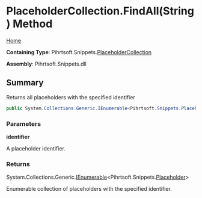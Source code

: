 # PlaceholderCollection\.FindAll\(String\) Method

[Home](../../../../README.md)

**Containing Type**: Pihrtsoft\.Snippets\.[PlaceholderCollection](../README.md)

**Assembly**: Pihrtsoft\.Snippets\.dll

## Summary

Returns all placeholders with the specified identifier

```csharp
public System.Collections.Generic.IEnumerable<Pihrtsoft.Snippets.Placeholder> FindAll(string identifier)
```

### Parameters

**identifier**

A placeholder identifier\.

### Returns

System\.Collections\.Generic\.[IEnumerable](https://docs.microsoft.com/en-us/dotnet/api/system.collections.generic.ienumerable-1)\<Pihrtsoft\.Snippets\.[Placeholder](../../Placeholder/README.md)>

Enumerable collection of placeholders with the specified identifier\.